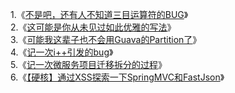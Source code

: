 1.《[不是吧，还有人不知道三目运算符的BUG](https://juejin.im/post/6872738517798584328)》<br />
2.《[这可能是你从未见过如此优雅的写法](https://juejin.im/post/6875124307605864461)》<br />
3.《[可能我这辈子也不会用Guava的Partition了](https://juejin.im/post/6881281564060155912)》<br />
4.《[记一次i++引发的bug](https://juejin.im/post/6885187698420613127/)》<br />
5.《[记一次微服务项目迁移拆分的过程](https://juejin.im/post/6893685346228240398)》<br />
6.《[【硬核】通过XSS探索一下SpringMVC和FastJson](https://juejin.cn/post/6926911342242693134)》